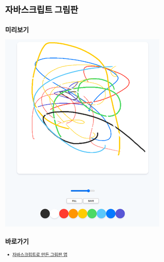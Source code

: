 # 자바스크립트 그림판

## 미리보기

![미리보기](preview.png)

## 바로가기

- [자바스크립트로 만든 그림판 앱](https://hykeegj.github.io/paint-app/)

